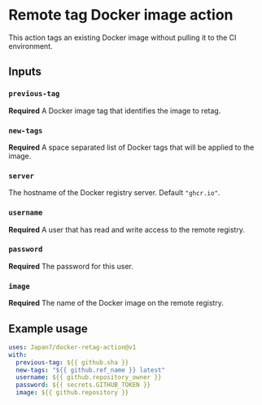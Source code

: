 # Remote tag Docker image action

This action tags an existing Docker image without pulling it to the CI environment.

## Inputs

### `previous-tag`

**Required** A Docker image tag that identifies the image to retag.

### `new-tags`

**Required** A space separated list of Docker tags that will be applied to the image.

### `server`

The hostname of the Docker registry server. Default `"ghcr.io"`.

### `username`

**Required** A user that has read and write access to the remote registry.

### `password`

**Required** The password for this user.

### `image`

**Required** The name of the Docker image on the remote registry.

## Example usage

```yml
uses: Japan7/docker-retag-action@v1
with:
  previous-tag: ${{ github.sha }}
  new-tags: "${{ github.ref_name }} latest"
  username: ${{ github.repository_owner }}
  password: ${{ secrets.GITHUB_TOKEN }}
  image: ${{ github.repository }}
```
